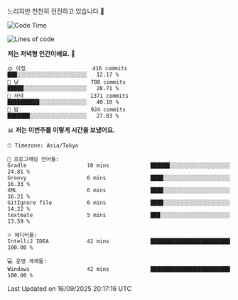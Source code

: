 느리지만 천천히 전진하고 있습니다.🐢

<!--START_SECTION:waka-->
![Code Time](http://img.shields.io/badge/Code%20Time-1%2C665%20hrs%2023%20mins-blue)

![Lines of code](https://img.shields.io/badge/%EC%A0%80%EB%8A%94%20%EC%97%AC%ED%83%9C%EA%B9%8C%EC%A7%80%20-934.4%20thousand%20%EC%A4%84%EC%9D%98%20%EC%BD%94%EB%93%9C%EB%A5%BC%20%EC%9E%91%EC%84%B1%ED%96%88%EC%96%B4%EC%9A%94.-blue)

**저는 저녁형 인간이에요. 🦉** 

```text
🌞 아침                     416 commits         ███░░░░░░░░░░░░░░░░░░░░░░   12.17 % 
🌆 낮　                     708 commits         █████░░░░░░░░░░░░░░░░░░░░   20.71 % 
🌃 저녁                     1371 commits        ██████████░░░░░░░░░░░░░░░   40.10 % 
🌙 밤　                     924 commits         ███████░░░░░░░░░░░░░░░░░░   27.03 % 
```


📊 **저는 이번주를 이렇게 시간을 보냈어요.** 

```text
🕑︎ Timezone: Asia/Tokyo

💬 프로그래밍 언어들: 
Gradle                   10 mins             ██████░░░░░░░░░░░░░░░░░░░   24.81 % 
Groovy                   6 mins              ████░░░░░░░░░░░░░░░░░░░░░   16.33 % 
XML                      6 mins              ████░░░░░░░░░░░░░░░░░░░░░   16.21 % 
GitIgnore file           6 mins              ████░░░░░░░░░░░░░░░░░░░░░   14.22 % 
textmate                 5 mins              ███░░░░░░░░░░░░░░░░░░░░░░   13.59 % 

🔥 에디터들: 
IntelliJ IDEA            42 mins             █████████████████████████   100.00 % 

💻 운영 체제들: 
Windows                  42 mins             █████████████████████████   100.00 % 
```


 Last Updated on 16/09/2025 20:17:16 UTC
<!--END_SECTION:waka-->
